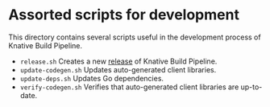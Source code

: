 # Assorted scripts for development

This directory contains several scripts useful in the development process of Knative Build Pipeline.

- `release.sh` Creates a new [release](release.md) of Knative Build Pipeline.
- `update-codegen.sh` Updates auto-generated client libraries.
- `update-deps.sh` Updates Go dependencies.
- `verify-codegen.sh` Verifies that auto-generated client libraries are up-to-date.
